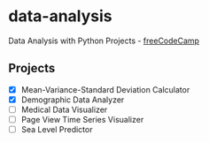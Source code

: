 # data-analysis

Data Analysis with Python Projects - [freeCodeCamp](https://www.freecodecamp.org/learn/data-analysis-with-python/)

## Projects

- [x] Mean-Variance-Standard Deviation Calculator
- [x] Demographic Data Analyzer
- [ ] Medical Data Visualizer
- [ ] Page View Time Series Visualizer
- [ ] Sea Level Predictor
